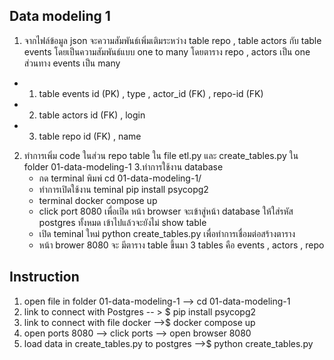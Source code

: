 ## Data modeling 1 ##
1. จากไฟล์ข้อมูล json จะความสัมพันธ์เพิ่มเติมระหว่าง table repo , table actors กับ table events  โดยเป็นความสัมพันธ์แบบ one to many โดยตาราง repo , actors เป็น one ส่วนทาง events เป็น many 
* 1) table events
    id (PK)  , type , actor_id (FK) , repo-id (FK)
* 2) table actors
    id (FK) , login
* 3) table repo
    id (FK) , name 
2. ทำการเพิ่ม code ในส่วน repo table ใน file etl.py และ create_tables.py  ใน folder 01-data-modeling-1
3.ทำการใช้งาน database 
	* กด terminal พิมพ์ cd 01-data-modeling-1/ 
	* ทำการเปิดใช้งาน teminal  pip install psycopg2 
	* terminal docker compose up 
	* click port 8080 เพื่อเปิด หน้า browser จะเข้าสู่หน้า database ให้ใส่รหัส postgres ทั้งหมด เข้าไปแล้วจะยังไม่ show table 
	* เปิด teminal ใหม่ python create_tables.py เพื่อทำการเชื่อมต่อสร้างตาราง
	* หน้า brower 8080 จะ มีตาราง table ขึ้นมา 3 tables คือ events , actors , repo

## Instruction ##
1. open file in folder 01-data-modeling-1  --> cd 01-data-modeling-1
2. link to connect with Postgres -- > $ pip install psycopg2
3. link to connect with file docker -->$  docker compose up 
4. open ports 8080 --> click ports --> open browser 8080 
5. load data in create_tables.py to postgres -->$  python create_tables.py
